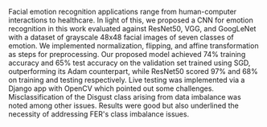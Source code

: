 
Facial emotion recognition applications range from human-computer interactions to healthcare. In light of this, we proposed a CNN for emotion recognition in this work evaluated against ResNet50, VGG, and GoogLeNet with a dataset of grayscale 48x48 facial images of seven classes of emotion. We implemented normalization, flipping,
and affine transformation as steps for preprocessing.
Our proposed model achieved 74% training accuracy and 65% test accuracy on the validation set trained using SGD, outperforming its Adam counterpart, while ResNet50 scored 97% and 68% on training and
testing respectively. Live testing was implemented via a Django app with OpenCV which pointed out some challenges. Misclassification of the Disgust class arising from data imbalance was noted among other issues. Results were good but also underlined the necessity of addressing FER's class imbalance issues.

